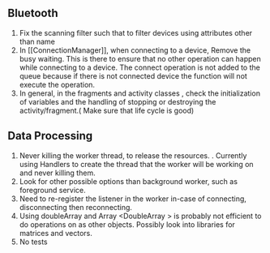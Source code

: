 ## Bluetooth 
1. Fix the scanning filter such that to filter devices using attributes other than name 
2. In [[ConnectionManager]], when connecting to a device, Remove the busy waiting. This is there to ensure that no other operation can happen while connecting to a device.  The connect operation is not added to the queue because  if there is not connected device the function will not execute the operation. 
3. In general, in the fragments and activity classes , check the initialization of variables and the handling of stopping or destroying the activity/fragment.( Make sure that  life cycle is good)
## Data Processing
1. Never killing the worker thread, to release the resources. . Currently using Handlers to create the thread that the worker will be working on and never killing them.
2. Look for other possible options than background worker, such as foreground service. 
3. Need to re-register the listener in the worker in-case of connecting, disconnecting then reconnecting. 
4. Using doubleArray and Array \<DoubleArray > is probably not efficient to do operations on as other objects. Possibly look into libraries for matrices and vectors.
5. No tests